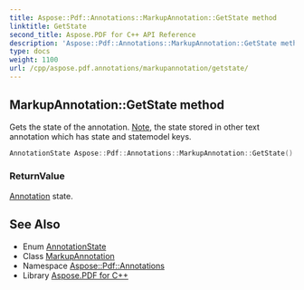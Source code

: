 ```yaml
---
title: Aspose::Pdf::Annotations::MarkupAnnotation::GetState method
linktitle: GetState
second_title: Aspose.PDF for C++ API Reference
description: 'Aspose::Pdf::Annotations::MarkupAnnotation::GetState method. Gets the state of the annotation. Note, the state stored in other text annotation which has state and statemodel keys in C++.'
type: docs
weight: 1100
url: /cpp/aspose.pdf.annotations/markupannotation/getstate/
---
```

## MarkupAnnotation::GetState method


Gets the state of the annotation. [Note](../../../aspose.pdf/note/), the state stored in other text annotation which has state and statemodel keys.

```cpp
AnnotationState Aspose::Pdf::Annotations::MarkupAnnotation::GetState()
```


### ReturnValue

[Annotation](../../annotation/) state.

## See Also

* Enum [AnnotationState](../../annotationstate/)
* Class [MarkupAnnotation](../)
* Namespace [Aspose::Pdf::Annotations](../../)
* Library [Aspose.PDF for C++](../../../)
